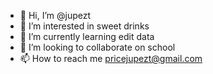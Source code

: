 - 👋 Hi, I’m @jupezt
- 👀 I’m interested in sweet drinks
- 🌱 I’m currently learning edit data
- 💞️ I’m looking to collaborate on school
- 📫 How to reach me pricejupezt@gmail.com

<!---
jupezt/jupezt is a ✨ special ✨ repository because its `README.md` (this file) appears on your GitHub profile.
You can click the Preview link to take a look at your changes.
--->
